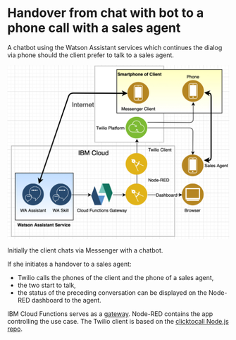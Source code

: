 # Handover from chat with bot to a phone call with a sales agent

A chatbot using the Watson Assistant services which continues the dialog via phone should the client prefer to talk to a sales agent.

![Architecture](architecture1.jpg)

Initially the client chats via Messenger with a chatbot. 

If she initiates a handover to a sales agent:
- Twilio calls the phones of the client and the phone of a sales agent,
- the two start to talk,
- the status of the preceding conversation can be displayed on the Node-RED dashboard to the agent.

IBM Cloud Functions serves as a [gateway](https://github.com/gitjps/watsonassistant-nodered-gateway). Node-RED contains the app controlling the use case.
The Twilio client is based on the [clicktocall Node.js repo](https://github.com/TwilioDevEd/clicktocall-node).
